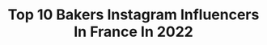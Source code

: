 ---
title: Top 10 Bakers Instagram Influencers In France In 2022
description: >-
  Find top bakers Instagram influencers in France in 2022. Most popular hashtags: #baking #chocolate #cake #pastry.
platform: Instagram
hits: 341
text_top: Discover the top-rated Instagram influencers on inBeat.
text_bottom: Our platform has 341 Instagram influencers like this in France for you to collaborate.
profiles:
  - username: "jennycookies"
    fullname: >-
      Jenny Keller
    bio: >-
      Baker 👩🏼‍🍳 Author 🍪 Party Girl 🎂 SEEN ON: @todayshow @kellyclarksonshow BOOKS: Cookie Class & Eat More Dessert STOREFRONT: @jennycookiesbakeshop
    location: "France"
    followers: 127522
    engagement: 205
    commentsToLikes: 0.054865
    id: ck0w3rn3eux7m0i194jrgfi2y
    verified: true
    hashtags: "#cookiesquad, #jennycookiesmetro, #ad, #cookiecamp"
  - username: "recueilgourmand"
    fullname: >-
      Mahmoud - Recueil Gourmand
    bio: >-
      🍰 Baker in soul 🍮 🍩Gourmand-love eating pastry 🎂 📑Moroccan Food Blogger✒ 📍Rabat ✉ recueilgourmand@gmail.com My blog:
    location: "France"
    followers: 23882
    engagement: 239
    commentsToLikes: 0.046999
    id: ck8t5c6sd9lrz0j78a75vfzj2
    verified: false
    hashtags: "#chocolatecake, #foodphotography, #stayathome, #patisseriefrancaise"
  - username: "ataa__love_bb"
    fullname: >-
      Áťa Klápšťová
    bio: >-
      Biewers & Baking🐶🐾👩🏻‍🍳🧁 Cars, Cakes, Desserts & Books 🚘💕🍰🧁📖 Finalist baker @pececelazeme 🍰👩‍🍳🎂 brunette 🌸 24 y.o.
    location: "France"
    followers: 9681
    engagement: 973
    commentsToLikes: 0.017704
    id: ckaott1ljxdzi0i78jlyhb0hq
    verified: false
    hashtags: "#thanks, #czechrepublic, #brno, #gold"
  - username: "scientifically.sweet"
    fullname: >-
      Christina Marsigliese
    bio: >-
      👩‍🔬 Food Scientist MSc. • Baker • 3x Cookbook Author 🍫 *Chocoholic* 📚 NEW COOKBOOK OUT NOVEMBER 2020🎉 🍪 RECIPES⬇️ https://www.scientificallysweet.com
    location: "France"
    followers: 90157
    engagement: 240
    commentsToLikes: 0.017395
    id: ck14imkb8g4wy0i19h03j21ha
    verified: false
    hashtags: "#scientificallysweetchocolate, #foodblogfeed, #foodandwine, #thefeedfeed"
  - username: "sophie__bakes"
    fullname: >-
      Sophie 👩‍🍳🇫🇷🇱🇧🇬🇧
    bio: >-
      Baker | 29 yo | Mum×2 🍰Pâtisseries sur commande: #bakerysolb 📌 PARIS 19e 📽 Recettes en vidéo sur YouTube 👇
    location: "France"
    followers: 128162
    engagement: 255
    commentsToLikes: 0.029193
    id: ck0tz2mpaoxgv0i19vsijpyro
    verified: false
    hashtags: "#patisserie, #sugarsolb, #foodvideo, #pastryvideo"
  - username: "gontrancherrier"
    fullname: >-
      Gontran Cherrier
    bio: >-
      French Artisan Baker 🥐🚲🌍 Paris | Saint Germain | Buenos Aires | Yanji | Suzhou | Melbourne | Hong Kong| Taipei | Bangkok | Riyadh | Seoul
    location: "France"
    followers: 16691
    engagement: 223
    commentsToLikes: 0.024867
    id: ck5zv7fzf3q0b0i14a7f974fb
    verified: false
    hashtags: "#chocolat, #stayhome, #boulangerie, #beurre"
  - username: "mikemassy"
    fullname: >-
      MIKE MASSY
    bio: >-
      ◾Singer | Songwriter | FilmScore Composer ◾Actor | Theatre/Film Baker ◾Music/Record Producer ◾Vocal&Speech Coach @voicemattersworkshop ◾New Single 👇🏽
    location: "France"
    followers: 29079
    engagement: 139
    commentsToLikes: 0.038020
    id: ck14lefnqu9p30i19endk0eh0
    verified: true
    hashtags: "#naturephotography, #mannequin, #chansonfran, #usatour"
  - username: "emily._baker"
    fullname: >-
      emily.
    bio: >-
      ✝︎ ☀︎ ☔︎ ♊︎ ☽ to see the good in each face & place. click the link below for #blm resources.
    location: "France"
    followers: 2473
    engagement: 2195
    commentsToLikes: 0.051862
    id: ckf5nht5lybpd0j23u1qw4454
    verified: false
    hashtags: "#swipeforawink, #killbill, #halloweenie"
  - username: "halicopteraway"
    fullname: >-
      Hali | Recipes & Travel
    bio: >-
      Hali’s home cafe ☕️💗 Bringing flavors from around the world 🌎 into your kitchen 🍴 See the world... eat the cake 🍰 ________ 🌁: #sanfrancisco ↓: blog
    location: "France"
    followers: 3056
    engagement: 1620
    commentsToLikes: 0.331500
    id: ckaouoof317bf0i78cekdapwl
    verified: false
    hashtags: "#passionforbaking, #nytimescooking, #bakingaddiction, #bayareafoodie"
  - username: "liliebakery"
    fullname: >-
      Aurélie Bresset | LilieBakery
    bio: >-
      Photographer • Stylist • Recipe developer In love with fresh seasonal products 🍃 Bretagne (France) | Blog recettes :
    location: "France"
    followers: 32975
    engagement: 605
    commentsToLikes: 0.038826
    id: ck5bz1i6aq9jm0i11lx4kiosq
    verified: false
    hashtags: "#thefeedfeed, #dansmacuisine, #miam, #foodphotographer"
---